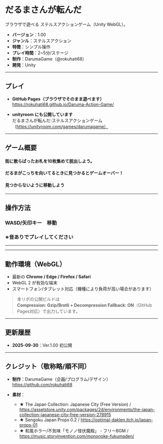 # だるまさんが転んだ　

ブラウザで遊べる ステルスアクションゲーム（Unity WebGL）。

- **バージョン**：1.00
- **ジャンル**：ステルスアクション
- **特徴**：シンプル操作
- **プレイ時間**：2~5分/ステージ
- **制作**：DarumaGame（@rokuhati68）
- **開発**：Unity

---

## プレイ

- **GitHub Pages（ブラウザでそのまま遊べます）**  
  https://rokuhati68.github.io/Daruma-Action-Game/

- **unityroom にも公開しています**  
  だるまさんが転んだ:ステルスアクションゲーム（https://unityroom.com/games/darumagame）

---

## ゲーム概要

#### 街に散らばったお札を10枚集めて脱出しよう。
#### だるまがこっちを向いてるときに見つかるとゲームオーバー！
#### 見つからないように移動しよう
---

## 操作方法

### WASD/矢印キー　移動
### ※音ありでプレイしてください

---


---

## 動作環境（WebGL）

- 最新の **Chrome / Edge / Firefox / Safari**
- WebGL 2 が有効な端末  
- スマートフォン/タブレット対応（機種により負荷が高い場合があります）

> 本リポの公開ビルドは  
> **Compression: Gzip/Brotli + Decompression Fallback: ON**（GitHub Pages対応）で出力しています。

---

## 更新履歴

- **2025-09-30**：Ver.1.00 初公開

---

## クレジット（敬称略/順不同）

- **制作**：DarumaGame（企画/プログラム/デザイン）  
  https://github.com/rokuhati68

- **素材**：  
  - ★ The Japan Collection: Japanese City (Free Version) / https://assetstore.unity.com/packages/2d/environments/the-japan-collection-japanese-city-free-version-278915
  - ★ Sengoku Japan Props 0.2 / https://optimal-daklen.itch.io/japan-props-01
  - ★ 和風ホラー/不気味「モノノ怪伏魔殿」 - フリーBGM / https://music.storyinvention.com/mononoke-fukumaden/
